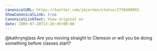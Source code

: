 ```yaml
---
canonicalURL: https://twitter.com/jmjordan/status/2738488055
ShowCanonicalLink: true
CanonicalLinkText: View original on
date: 2009-07-20T13:28:45+00:00
---
```

@kathrynglass Are you moving straight to Clemson or will you be doing something before classes start?
